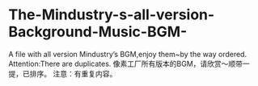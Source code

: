 # The-Mindustry-s-all-version-Background-Music-BGM-
A file with all version Mindustry’s BGM,enjoy them~by the way ordered.
Attention:There are duplicates.
像素工厂所有版本的BGM，请欣赏～顺带一提，已排序。
注意：有重复内容。
